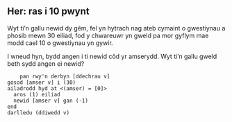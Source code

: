 ## Her: ras i 10 pwynt

Wyt ti’n gallu newid dy gêm, fel yn hytrach nag ateb cymaint o gwestiynau a phosib mewn 30 eiliad, fod y chwareuwr yn gweld pa mor gyflym mae modd cael 10 o gwestiynau yn gywir.

I wneud hyn, bydd angen i ti newid côd yr amserydd. Wyt ti’n gallu gweld beth sydd angen ei newid?

```blocks3
    pan rwy'n derbyn [ddechrau v]
gosod [amser v] i (30)
ailadrodd hyd at <(amser) = [0]> 
  aros (1) eiliad
  newid [amser v] gan (-1)
end
darlledu (ddiwedd v)
```